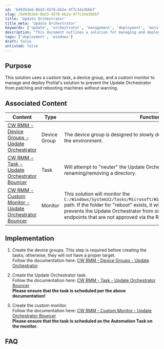 ```yaml
---
id: 'b493b3e6-8bd3-4578-bb2a-4f7c34a3b6bf'
slug: /b493b3e6-8bd3-4578-bb2a-4f7c34a3b6bf
title: 'Update Orchestrator'
title_meta: 'Update Orchestrator'
keywords: ['update', 'orchestrator', 'management', 'deployment', 'monitoring']
description: "This document outlines a solution for managing and deploying ProVal's Update Orchestrator to prevent unintended patching and rebooting of machines. It details the use of a custom task, device group, and monitor to ensure controlled updates."
tags: ['deployment', 'windows']
draft: false
unlisted: false
---
```


## Purpose

This solution uses a custom task, a device group, and a custom monitor to manage and deploy ProVal's solution to prevent the Update Orchestrator from patching and rebooting machines without warning.

## Associated Content

| Content                                                                                             | Type         | Function                                                                                                                                                                                                                                                                                                      |
| --------------------------------------------------------------------------------------------------- | ------------ | ------------------------------------------------------------------------------------------------------------------------------------------------------------------------------------------------------------------------------------------------------------------------------------------------------------- |
| [CW RMM - Device Groups - Update Orchestrator](/docs/dc9cd56d-9a0c-4e40-8205-2da48893d825)          | Device Group | The device group is designed to slowly deploy the Update Orchestrator in the environment.                                                                                                                                                                                                                     |
| [CW RMM - Task - Update Orchestrator Bouncer](/docs/06e1e902-b204-498e-a31f-9de7879c528e)           | Task         | Will attempt to "neuter" the Update Orchestrator solution on endpoints by renaming/removing a directory.                                                                                                                                                                                                      |
| [CW RMM - Custom Monitor - Update Orchestrator Bouncer](/docs/a88678ef-dc82-4837-802c-e77573277504) | Monitor      | This solution will monitor the `C:/Windows/System32/Tasks/Microsoft/Windows/UpdateOrchestrator/Reboot` path. If the folder for "reboot" exists, it will be renamed to `reboot.bak`. This prevents the Update Orchestrator from side loading Microsoft patches on endpoints that are not approved via the RMM. |

## Implementation

1. Create the device groups. This step is required before creating the tasks; otherwise, they will not have a proper target.  
   Follow the documentation here: [CW RMM - Device Groups - Update Orchestrator](/docs/dc9cd56d-9a0c-4e40-8205-2da48893d825)

2. Create the Update Orchestrator task.  
   Follow the documentation here: [CW RMM - Task - Update Orchestrator Bouncer](/docs/06e1e902-b204-498e-a31f-9de7879c528e)  
   **Please ensure that the task is scheduled per the above documentation!**

3. Create the custom monitor.  
   Follow the documentation here: [CW RMM - Custom Monitor - Update Orchestrator Bouncer](/docs/a88678ef-dc82-4837-802c-e77573277504)  
   **Please ensure that the task is scheduled as the Automation Task on the monitor.**

## FAQ


